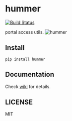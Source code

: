 # hummer



[![Build Status](https://travis-ci.com/Jack-Kingdom/hummer.svg?branch=master)](https://travis-ci.com/Jack-Kingdom/hummer)

portal access utils.
![hummer](https://raw.githubusercontent.com/wiki/Jack-Kingdom/humer/assets/hummer.jpg)

## Install
```shell
pip install hummer
```

## Documentation
Check [wiki](https://github.com/Jack-Kingdom/hummer/wiki) for details.

## LICENSE
MIT